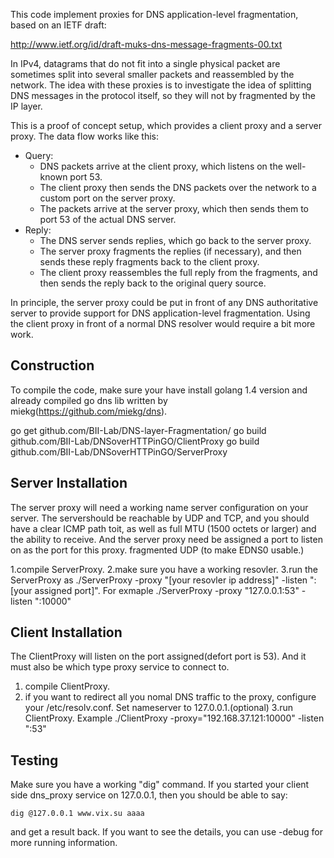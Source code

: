 This code implement proxies for DNS application-level fragmentation,
based on an IETF draft:

http://www.ietf.org/id/draft-muks-dns-message-fragments-00.txt

In IPv4, datagrams that do not fit into a single physical packet are
sometimes split into several smaller packets and reassembled by the
network. The idea with these proxies is to investigate the idea of
splitting DNS messages in the protocol itself, so they will not by
fragmented by the IP layer.

This is a proof of concept setup, which provides a client proxy and a
server proxy. The data flow works like this:

* Query:
  * DNS packets arrive at the client proxy, which listens on the
    well-known port 53.
  * The client proxy then sends the DNS packets over the network to a
    custom port on the server proxy.
  * The packets arrive at the server proxy, which then sends them to
    port 53 of the actual DNS server.
* Reply:
  * The DNS server sends replies, which go back to the server proxy.
  * The server proxy fragments the replies (if necessary), and then
    sends these reply fragments back to the client proxy.
  * The client proxy reassembles the full reply from the fragments,
    and then sends the reply back to the original query source.

In principle, the server proxy could be put in front of any DNS
authoritative server to provide support for DNS application-level
fragmentation. Using the client proxy in front of a normal DNS
resolver would require a bit more work.

Construction
------------

To compile the code, make sure your have install golang 1.4 version and  already compiled go dns lib written by miekg(https://github.com/miekg/dns).

go get github.com/BII-Lab/DNS-layer-Fragmentation/
go build github.com/BII-Lab/DNSoverHTTPinGO/ClientProxy
go build github.com/BII-Lab/DNSoverHTTPinGO/ServerProxy

Server Installation
-------------------

The server proxy will need a working name server configuration on your server. The servershould be reachable by UDP and TCP, and you should have a clear ICMP path toit, as well as full MTU (1500 octets or larger) and the ability to receive. And the server proxy need be assigned a port to listen on as the port for this proxy.
fragmented UDP (to make EDNS0 usable.)

1.compile ServerProxy.
2.make sure you have a working resovler.
3.run the ServerProxy as ./ServerProxy -proxy "[your resovler ip address]" -listen ":[your assigned port]". For exmaple ./ServerProxy -proxy "127.0.0.1:53" -listen ":10000"

Client Installation
-------------------

The ClientProxy will listen on the port assigned(defort port is 53). And it must also be which type proxy service to connect to. 

1. compile ClientProxy.
2. if you want to redirect all you nomal DNS traffic to the proxy, configure your /etc/resolv.conf. Set nameserver to 127.0.0.1.(optional)
3.run ClientProxy. Example ./ClientProxy -proxy="192.168.37.121:10000" -listen ":53"

Testing
-------

Make sure you have a working "dig" command. If you started your client side
dns_proxy service on 127.0.0.1, then you should be able to say:

	dig @127.0.0.1 www.vix.su aaaa

and get a result back. If you want to see the details, you can use -debug for more running information.


